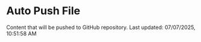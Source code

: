 # Auto Push File

Content that will be pushed to GitHub repository.
Last updated: 07/07/2025, 10:51:58 AM